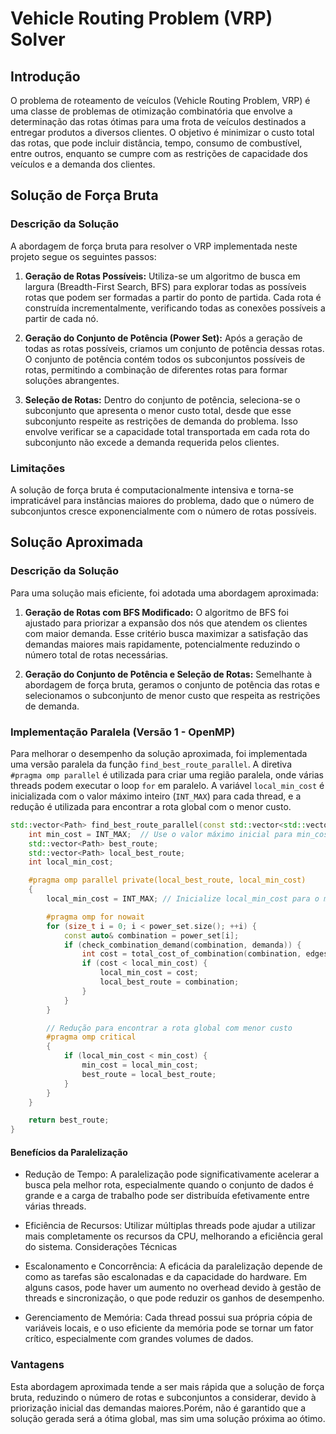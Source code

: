 # Vehicle Routing Problem (VRP) Solver

## Introdução

O problema de roteamento de veículos (Vehicle Routing Problem, VRP) é uma classe de problemas de otimização combinatória que envolve a determinação das rotas ótimas para uma frota de veículos destinados a entregar produtos a diversos clientes. O objetivo é minimizar o custo total das rotas, que pode incluir distância, tempo, consumo de combustível, entre outros, enquanto se cumpre com as restrições de capacidade dos veículos e a demanda dos clientes.

## Solução de Força Bruta

### Descrição da Solução

A abordagem de força bruta para resolver o VRP implementada neste projeto segue os seguintes passos:

1. **Geração de Rotas Possíveis:** Utiliza-se um algoritmo de busca em largura (Breadth-First Search, BFS) para explorar todas as possíveis rotas que podem ser formadas a partir do ponto de partida. Cada rota é construída incrementalmente, verificando todas as conexões possíveis a partir de cada nó.

2. **Geração do Conjunto de Potência (Power Set):** Após a geração de todas as rotas possíveis, criamos um conjunto de potência dessas rotas. O conjunto de potência contém todos os subconjuntos possíveis de rotas, permitindo a combinação de diferentes rotas para formar soluções abrangentes.

3. **Seleção de Rotas:** Dentro do conjunto de potência, seleciona-se o subconjunto que apresenta o menor custo total, desde que esse subconjunto respeite as restrições de demanda do problema. Isso envolve verificar se a capacidade total transportada em cada rota do subconjunto não excede a demanda requerida pelos clientes.

### Limitações

A solução de força bruta é computacionalmente intensiva e torna-se impraticável para instâncias maiores do problema, dado que o número de subconjuntos cresce exponencialmente com o número de rotas possíveis.

## Solução Aproximada

### Descrição da Solução

Para uma solução mais eficiente, foi adotada uma abordagem aproximada:

1. **Geração de Rotas com BFS Modificado:** O algoritmo de BFS foi ajustado para priorizar a expansão dos nós que atendem os clientes com maior demanda. Esse critério busca maximizar a satisfação das demandas maiores mais rapidamente, potencialmente reduzindo o número total de rotas necessárias.

2. **Geração do Conjunto de Potência e Seleção de Rotas:** Semelhante à abordagem de força bruta, geramos o conjunto de potência das rotas e selecionamos o subconjunto de menor custo que respeita as restrições de demanda.

### Implementação Paralela (Versão 1 - OpenMP)

Para melhorar o desempenho da solução aproximada, foi implementada uma versão paralela da função `find_best_route_parallel`. A diretiva `#pragma omp parallel` é utilizada para criar uma região paralela, onde várias threads podem executar o loop `for` em paralelo. A variável `local_min_cost` é inicializada com o valor máximo inteiro (`INT_MAX`) para cada thread, e a redução é utilizada para encontrar a rota global com o menor custo.

```cpp
std::vector<Path> find_best_route_parallel(const std::vector<std::vector<Path>>& power_set, const Edges& edges, const Demand& demanda) {
    int min_cost = INT_MAX;  // Use o valor máximo inicial para min_cost
    std::vector<Path> best_route;
    std::vector<Path> local_best_route;
    int local_min_cost;

    #pragma omp parallel private(local_best_route, local_min_cost)
    {
        local_min_cost = INT_MAX; // Inicialize local_min_cost para o máximo para cada thread

        #pragma omp for nowait
        for (size_t i = 0; i < power_set.size(); ++i) {
            const auto& combination = power_set[i];
            if (check_combination_demand(combination, demanda)) {
                int cost = total_cost_of_combination(combination, edges);
                if (cost < local_min_cost) {
                    local_min_cost = cost;
                    local_best_route = combination;
                }
            }
        }

        // Redução para encontrar a rota global com menor custo
        #pragma omp critical
        {
            if (local_min_cost < min_cost) {
                min_cost = local_min_cost;
                best_route = local_best_route;
            }
        }
    }

    return best_route;
}
```

#### Benefícios da Paralelização
- Redução de Tempo: A paralelização pode significativamente acelerar a busca pela melhor rota, especialmente quando o conjunto de dados é grande e a carga de trabalho pode ser distribuída efetivamente entre várias threads.

- Eficiência de Recursos: Utilizar múltiplas threads pode ajudar a utilizar mais completamente os recursos da CPU, melhorando a eficiência geral do sistema.
Considerações Técnicas

- Escalonamento e Concorrência: A eficácia da paralelização depende de como as tarefas são escalonadas e da capacidade do hardware. Em alguns casos, pode haver um aumento no overhead devido à gestão de threads e sincronização, o que pode reduzir os ganhos de desempenho.

- Gerenciamento de Memória: Cada thread possui sua própria cópia de variáveis locais, e o uso eficiente da memória pode se tornar um fator crítico, especialmente com grandes volumes de dados.

### Vantagens
Esta abordagem aproximada tende a ser mais rápida que a solução de força bruta, reduzindo o número de rotas e subconjuntos a considerar, devido à priorização inicial das demandas maiores.Porém, não é garantido que a solução gerada será a ótima global, mas sim uma solução próxima ao ótimo.

